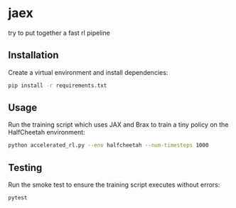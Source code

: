 # jaex

try to put together a fast rl pipeline

## Installation

Create a virtual environment and install dependencies:

```bash
pip install -r requirements.txt
```

## Usage

Run the training script which uses JAX and Brax to train a tiny policy on the
HalfCheetah environment:

```bash
python accelerated_rl.py --env halfcheetah --num-timesteps 1000
```

## Testing

Run the smoke test to ensure the training script executes without errors:

```bash
pytest
```
